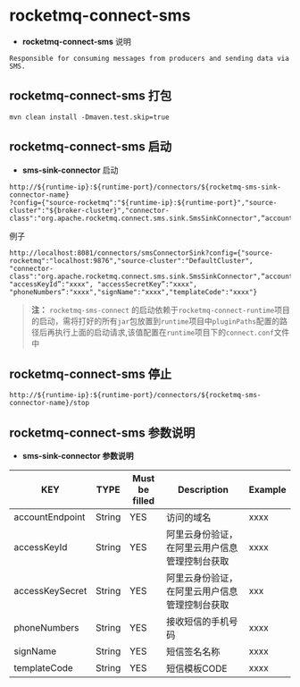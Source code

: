 # rocketmq-connect-sms
* **rocketmq-connect-sms** 说明
```
Responsible for consuming messages from producers and sending data via SMS.
```

## rocketmq-connect-sms 打包
```
mvn clean install -Dmaven.test.skip=true
```

## rocketmq-connect-sms 启动

* **sms-sink-connector** 启动

```
http://${runtime-ip}:${runtime-port}/connectors/${rocketmq-sms-sink-connector-name}
?config={"source-rocketmq":"${runtime-ip}:${runtime-port}","source-cluster":"${broker-cluster}","connector-class":"org.apache.rocketmq.connect.sms.sink.SmsSinkConnector",“accountEndpoint”:"${accountEndpoint}",accessKeyId”:"${accessKeyId}",accessSecretKey”:"${accessSecretKey}",phoneNumbers”:"${phoneNumbers}","signName":"${signName}","templateCode":"${templateCode}"}
```

例子 
```
http://localhost:8081/connectors/smsConnectorSink?config={"source-rocketmq":"localhost:9876","source-cluster":"DefaultCluster",
"connector-class":"org.apache.rocketmq.connect.sms.sink.SmsSinkConnector",“accountEndpoint”:"xxxx", "accessKeyId”:"xxxx", "accessSecretKey”:"xxxx", "phoneNumbers”:"xxxx","signName":"xxxx","templateCode":"xxxx"}
```

>**注：** `rocketmq-sms-connect` 的启动依赖于`rocketmq-connect-runtime`项目的启动，需将打好的所有`jar`包放置到`runtime`项目中`pluginPaths`配置的路径后再执行上面的启动请求,该值配置在`runtime`项目下的`connect.conf`文件中

## rocketmq-connect-sms 停止

```
http://${runtime-ip}:${runtime-port}/connectors/${rocketmq-sms-connector-name}/stop
```

## rocketmq-connect-sms 参数说明
* **sms-sink-connector 参数说明**

|         KEY            |  TYPE   | Must be filled | Description                      | Example
|------------------------|---------|----------------|----------------------------------|--|
|accountEndpoint         | String  | YES            | 访问的域名                               | xxxx |
|accessKeyId             | String  | YES            | 阿里云身份验证，在阿里云用户信息管理控制台获取                    | xxxx |
|accessKeySecret         | String  | YES            | 阿里云身份验证，在阿里云用户信息管理控制台获取                     | xxx |
|phoneNumbers            | String  | YES            | 接收短信的手机号码                     | xxxx |
|signName                | String  | YES            | 短信签名名称                     | xxxx |
|templateCode            | String  | YES            | 短信模板CODE                     | xxxx |

